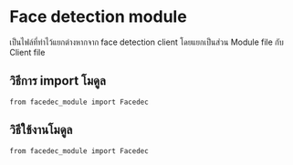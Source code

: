 # Face detection module 
เป็นไฟล์ที่ทำไว้แยกต่างหากจาก face detection client โดยแยกเป็นส่วน Module file กับ Client file

## วิธีการ import โมดูล 
```
from facedec_module import Facedec
```

## วิธีใช้งานโมดูล
```
from facedec_module import Facedec
```
